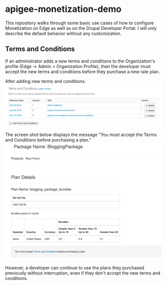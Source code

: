 # apigee-monetization-demo

This repository walks through some basic use cases of how to configure Monetization on Edge as well as on the Drupal Developer Portal.  I will only describe the default behavior without any customization.   


## Terms and Conditions
If an administrator adds a new terms and conditions to the Organization's profile (Edge -> Admin > Organization Profile), then the developer must accept the new terms and conditions before they purchase a new rate plan.  


After adding new terms and conditions.
![terms & conditions](images/terms-and-conditions.png)

The screen shot below displays the message "You must accept the Terms and Conditions before purchasing a plan."
![developer must accept](images/terms-and-conditions-developer-must-accept.png)

However, a developer can continue to use the plans they purchased previously without interruption, even if they don't accept the new terms and conditions.  
